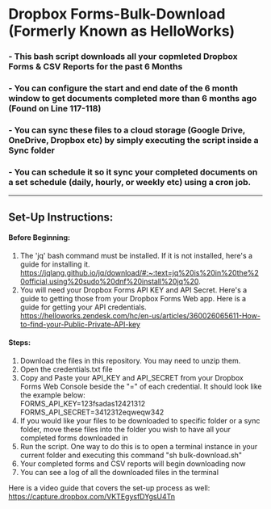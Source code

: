 # Dropbox Forms-Bulk-Download (Formerly Known as HelloWorks)

### - This bash script downloads all your copmleted Dropbox Forms & CSV Reports for the past 6 Months
### - You can configure the start and end date of the 6 month window to get documents completed more than 6 months ago (Found on Line 117-118)
### - You can sync these files to a cloud storage (Google Drive, OneDrive, Dropbox etc) by simply executing the script inside a Sync folder
### - You can schedule it so it sync your completed documents on a set schedule (daily, hourly, or weekly etc) using a cron job. 


_________________________________________________________________________________________________

## Set-Up Instructions:

#### Before Beginning:
1. The 'jq' bash command must be installed. If it is not installed, here's a guide for installing it. https://jqlang.github.io/jq/download/#:~:text=jq%20is%20in%20the%20official,using%20sudo%20dnf%20install%20jq%20.
2. You will need your Dropbox Forms API KEY and API Secret. Here's a guide to getting those from your Dropbox Forms Web app. Here is a guide for getting your API credentials. https://helloworks.zendesk.com/hc/en-us/articles/360026065611-How-to-find-your-Public-Private-API-key

#### Steps:
1. Download the files in this repository. You may need to unzip them.
2. Open the credentials.txt file
3. Copy and Paste your API_KEY and API_SECRET from your Dropbox Forms Web Console beside the "=" of each credential. It should look like the example below:  <br>
      FORMS_API_KEY=123fsadas12421312  <br>
      FORMS_API_SECRET=3412312eqweqw342  <br>
4. If you would like your files to be downloaded to specific folder or a sync folder, move these files into the folder you wish to have all your completed forms downloaded in
5. Run the script. One way to do this is to open a terminal instance in your current folder and executing this command "sh bulk-download.sh"
6. Your completed forms and CSV reports will begin downloading now
7. You can see a log of all the downloaded files in the terminal

Here is a video guide that covers the set-up process as well: https://capture.dropbox.com/VKTEgysfDYgsU4Tn


